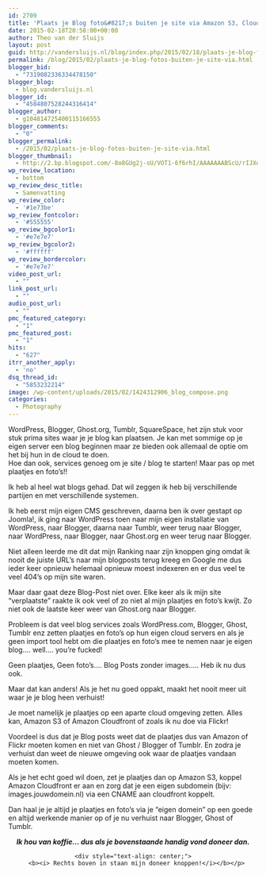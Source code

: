```yaml
---
id: 2709
title: 'Plaats je Blog foto&#8217;s buiten je site via Amazon S3, Cloudfront of Flickr'
date: 2015-02-18T20:58:00+00:00
author: Theo van der Sluijs
layout: post
guid: http://vandersluijs.nl/blog/index.php/2015/02/18/plaats-je-blog-fotos-buiten-je-site-via/
permalink: /blog/2015/02/plaats-je-blog-fotos-buiten-je-site-via.html
blogger_bid:
  - "7319082336334478150"
blogger_blog:
  - blog.vandersluijs.nl
blogger_id:
  - "4584807528244316414"
blogger_author:
  - g104814725400115166555
blogger_comments:
  - "0"
blogger_permalink:
  - /2015/02/plaats-je-blog-fotos-buiten-je-site-via.html
blogger_thumbnail:
  - http://2.bp.blogspot.com/-8o8GUg2j-sU/VOT1-6f6rhI/AAAAAAABScU/rIJXoTrGIbE/s1600/1424312906_blog_compose.png
wp_review_location:
  - bottom
wp_review_desc_title:
  - Samenvatting
wp_review_color:
  - '#1e73be'
wp_review_fontcolor:
  - '#555555'
wp_review_bgcolor1:
  - '#e7e7e7'
wp_review_bgcolor2:
  - '#ffffff'
wp_review_bordercolor:
  - '#e7e7e7'
video_post_url:
  - ""
link_post_url:
  - ""
audio_post_url:
  - ""
pmc_featured_category:
  - "1"
pmc_featured_post:
  - "1"
hits:
  - "627"
itrr_another_apply:
  - 'no'
dsq_thread_id:
  - "5853232214"
image: /wp-content/uploads/2015/02/1424312906_blog_compose.png
categories:
  - Photography
---
```

<div class="separator" style="clear: both; text-align: left;">
  WordPress, Blogger, Ghost.org, Tumblr, SquareSpace, het zijn stuk voor stuk prima sites waar je je blog kan plaatsen. Je kan met sommige op je eigen server een blog beginnen maar ze bieden ook allemaal de optie om het bij hun in de cloud te doen.<br /> Hoe dan ook, services genoeg om je site / blog te starten! Maar pas op met plaatjes en foto&#8217;s!!<!--more--></p> 
  
  <p>
    Ik heb al heel wat blogs gehad. Dat wil zeggen ik heb bij verschillende partijen en met verschillende systemen.
  </p>
  
  <p>
    Ik heb eerst mijn eigen CMS geschreven, daarna ben ik over gestapt op Joomla!, ik ging naar WordPress toen naar mijn eigen installatie van WordPress, naar Blogger, daarna naar Tumblr, weer terug naar Blogger, naar WordPress, naar Blogger, naar Ghost.org en weer terug naar Blogger.
  </p>
  
  <p>
    Niet alleen leerde me dit dat mijn Ranking naar zijn knoppen ging omdat ik nooit de juiste URL&#8217;s naar mijn blogposts terug kreeg en Google me dus ieder keer opnieuw helemaal opnieuw moest indexeren en er dus veel te veel 404&#8217;s op mijn site waren.
  </p>
  
  <p>
    Maar daar gaat deze Blog-Post niet over. Elke keer als ik mijn site &#8220;verplaatste&#8221; raakte ik ook veel of zo niet al mijn plaatjes en foto&#8217;s kwijt. Zo niet ook de laatste keer weer van Ghost.org naar Blogger.
  </p>
  
  <p>
    Probleem is dat veel blog services zoals WordPress.com, Blogger, Ghost, Tumblr enz zetten plaatjes en foto&#8217;s op hun eigen cloud servers en als je geen import tool hebt om die plaatjes en foto&#8217;s mee te nemen naar je eigen blog&#8230;. well&#8230;. you&#8217;re fucked!
  </p>
  
  <p>
    Geen plaatjes, Geen foto&#8217;s&#8230;. Blog Posts zonder images&#8230;.. Heb ik nu dus ook.
  </p>
  
  <p>
    Maar dat kan anders! Als je het nu goed oppakt, maakt het nooit meer uit waar je je blog heen verhuist!
  </p>
  
  <p>
    Je moet namelijk je plaatjes op een aparte cloud omgeving zetten. Alles kan, Amazon S3 of Amazon Cloudfront of zoals ik nu doe via Flickr!
  </p>
  
  <p>
    Voordeel is dus dat je Blog posts weet dat de plaatjes dus van Amazon of Flickr moeten komen en niet van Ghost / Blogger of Tumblr. En zodra je verhuist dan weet de nieuwe omgeving ook waar de plaatjes vandaan moeten komen.
  </p>
  
  <p>
    Als je het echt goed wil doen, zet je plaatjes dan op Amazon S3, koppel Amazon Cloudfront er aan en zorg dat je een eigen subdomein (bijv: images.jouwdomein.nl) via een CNAME aan cloudfront koppelt.
  </p>
  
  <p>
    Dan haal je je altijd je plaatjes en foto&#8217;s via je &#8220;eigen domein&#8221; op een goede en altijd werkende manier op of je nu verhuist naar Blogger, Ghost of Tumblr.
  </p>
  
  <div style="text-align: center;">
    <b><i>Ik hou van koffie&#8230; dus als je bovenstaande handig vond doneer dan.</i></b></p> 
    
    <div style="text-align: center;">
      <b><i> Rechts boven in staan mijn doneer knoppen!</i></b></p>